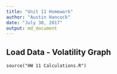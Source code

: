 ```yaml
---
title: "Unit 11 Homework"
author: "Austin Hancock"
date: "July 30, 2017"
output: md_document
---
```


## Load Data - Volatility Graph
```{r}
source("HW 11 Calculations.R")
```
